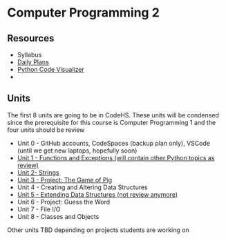 # Computer Programming 2

## Resources
* Syllabus
* [Daily Plans](https://docs.google.com/spreadsheets/d/1Y1UQTJZH6PTitxP1kfARfSpLOV16APPy0lNZLGNBujk/edit?usp=sharing)
* [Python Code Visualizer](https://cscircles.cemc.uwaterloo.ca/visualize)
* 

## Units
The first 8 units are going to be in CodeHS. These units will be condensed since the prerequisite for this course is Computer Programming 1 and the four units should be review
* Unit 0 - GitHub accounts, CodeSpaces (backup plan only), VSCode (until we get new laptops, hopefully soon)
* [Unit 1 - Functions and Exceptions (will contain other Python topics as review)](https://github.com/WLHS-Computer-Programming2/Unit-1)
* [Unit 2- Strings](https://github.com/WLHS-Computer-Programming2/Unit-2/tree/main)
* [Unit 3 - Project: The Game of Pig](https://github.com/WLHS-Computer-Programming2/Unit-3)
* Unit 4 - Creating and Altering Data Structures
* [Unit 5 - Extending Data Structures (not review anymore)](https://github.com/WLHS-Computer-Programming2/Unit-5/tree/main)
* Unit 6 - Project: Guess the Word
* Unit 7 - File I/O
* Unit 8 - Classes and Objects

Other units TBD depending on projects students are working on
